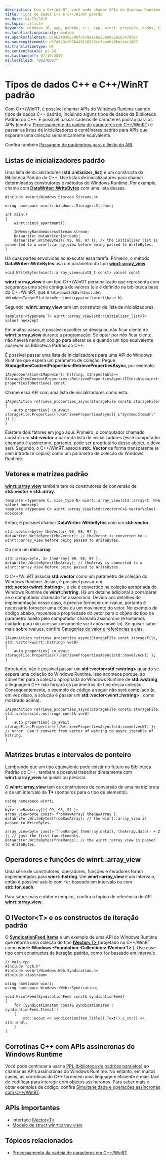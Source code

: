 ```yaml
---
description: Com o C++/WinRT, você pode chamar APIs do Windows Runtime usando tipos de dados C++ padrão.
title: Tipos de dados C++ e C++/WinRT padrão
ms.date: 04/23/2019
ms.topic: article
keywords: windows 10, uwp, padrão, c++, cpp, winrt, projeção, dados, tipos
ms.localizationpriority: medium
ms.openlocfilehash: 8cb62f8386798fcb78a11be35ba951616c47039c
ms.sourcegitcommit: d37a543cfd7b449116320ccfee46a95ece4c1887
ms.translationtype: HT
ms.contentlocale: pt-BR
ms.lasthandoff: 07/16/2019
ms.locfileid: "68270067"
---
```

# <a name="standard-c-data-types-and-cwinrt"></a>Tipos de dados C++ e C++/WinRT padrão

Com [C++/WinRT](/windows/uwp/cpp-and-winrt-apis/intro-to-using-cpp-with-winrt), é possível chamar APIs do Windows Runtime usando tipos de dados C++ padrão, incluindo alguns tipos de dados da Biblioteca Padrão do C++. É possível passar cadeias de caracteres padrão para as APIs (confira [Processamento da cadeia de caracteres em C++/WinRT](strings.md)) e passar as listas de inicializadores e contêineres padrão para APIs que esperam uma coleção semanticamente equivalente.

Confira também [Passagem de parâmetros para o limite do ABI](/windows/uwp/cpp-and-winrt-apis/pass-parms-to-abi).

## <a name="standard-initializer-lists"></a>Listas de inicializadores padrão
Uma lista de inicializadores (**std::initializer_list**) é um constructo da Biblioteca Padrão do C++. Use listas de inicializadores para chamar determinados construtores e métodos do Windows Runtime. Por exemplo, chame com [**DataWriter::WriteBytes**](/uwp/api/windows.storage.streams.datawriter.writebytes) com uma lista dessas.

```cppwinrt
#include <winrt/Windows.Storage.Streams.h>

using namespace winrt::Windows::Storage::Streams;

int main()
{
    winrt::init_apartment();

    InMemoryRandomAccessStream stream;
    DataWriter dataWriter{stream};
    dataWriter.WriteBytes({ 99, 98, 97 }); // the initializer list is converted to a winrt::array_view before being passed to WriteBytes.
}
```

Há duas partes envolvidas ao executar essa tarefa. Primeiro, o método **DataWriter::WriteBytes** usa um parâmetro do tipo [**winrt::array_view**](/uwp/cpp-ref-for-winrt/array-view).

```cppwinrt
void WriteBytes(winrt::array_view<uint8_t const> value) const
```

**winrt::array_view** é um tipo C++/WinRT personalizado que representa com segurança uma série contígua de valores (ele é definido na biblioteca base do C++/WinRT, que é `%WindowsSdkDir%Include\<WindowsTargetPlatformVersion>\cppwinrt\winrt\base.h`).

Segundo, **winrt::array_view** tem um construtor de lista de inicializadores.

```cppwinrt
template <typename T> winrt::array_view(std::initializer_list<T> value) noexcept
```

Em muitos casos, é possível escolher se deseja ou não ficar ciente de **winrt::array_view** durante a programação. Se optar por *não* ficar ciente, não haverá nenhum código para alterar se e quando um tipo equivalente aparecer na Biblioteca Padrão do C++.

É possível passar uma lista de inicializadores para uma API do Windows Runtime que espera um parâmetro de coleção. Pegue **StorageItemContentProperties::RetrievePropertiesAsync**, por exemplo.

```cppwinrt
IAsyncOperation<IMap<winrt::hstring, IInspectable>> StorageItemContentProperties::RetrievePropertiesAsync(IIterable<winrt::hstring> propertiesToRetrieve) const;
```

Chame essa API com uma lista de inicializadores como esta.

```cppwinrt
IAsyncAction retrieve_properties_async(StorageFile const& storageFile)
{
    auto properties{ co_await storageFile.Properties().RetrievePropertiesAsync({ L"System.ItemUrl" }) };
}
```

Existem dois fatores em jogo aqui. Primeiro, o computador chamado constrói um **std::vector** a partir da lista de inicializadores (esse computador chamado é assíncrono, portanto, pode ser proprietário desse objeto, e deve ser). Segundo, o C++/WinRT associa **std:: Vector** de forma transparente (e sem introduzir cópias) como um parâmetro de coleção do Windows Runtime.

## <a name="standard-arrays-and-vectors"></a>Vetores e matrizes padrão
[**winrt::array_view**](/uwp/cpp-ref-for-winrt/array-view) também tem os construtores de conversão de **std::vector** e **std::array**.

```cppwinrt
template <typename C, size_type N> winrt::array_view(std::array<C, N>& value) noexcept
template <typename C> winrt::array_view(std::vector<C>& vectorValue) noexcept
```

Então, é possível chamar **DataWriter::WriteBytes** com um **std::vector**.

```cppwinrt
std::vector<byte> theVector{ 99, 98, 97 };
dataWriter.WriteBytes(theVector); // theVector is converted to a winrt::array_view before being passed to WriteBytes.
```

Ou com um **std::array**.

```cppwinrt
std::array<byte, 3> theArray{ 99, 98, 97 };
dataWriter.WriteBytes(theArray); // theArray is converted to a winrt::array_view before being passed to WriteBytes.
```

O C++/WinRT associa **std::vector** como um parâmetro de coleção do Windows Runtime. Assim, é possível passar um **std::vector&lt;winrt::hstring&gt;** , e ele é convertido na coleção apropriada do Windows Runtime de **winrt::hstring**. Há um detalhe adicional a considerar se o computador chamado for assíncrono. Devido aos detalhes de implementação nesse caso, é preciso fornecer um rvalue, portanto é necessário fornecer uma cópia ou um movimento do vetor. No exemplo de código abaixo, movemos a propriedade do vetor para o objeto do tipo de parâmetro aceito pelo computador chamado assíncrono (e tomamos cuidado para não acessar novamente `vecH` após movê-lo). Se quiser saber mais sobre rvalues, confira [Categorias de valor e referências a elas](cpp-value-categories.md).

```cppwinrt
IAsyncAction retrieve_properties_async(StorageFile const storageFile, std::vector<winrt::hstring> vecH)
{
    auto properties{ co_await storageFile.Properties().RetrievePropertiesAsync(std::move(vecH)) };
}
```

Entretanto, não é possível passar um **std::vector&lt;std::wstring&gt;** quando se espera uma coleção do Windows Runtime. Isso acontece porque, ao converter para a coleção apropriada do Windows Runtime de **std::wstring**, a linguagem C++ não forçará os parâmetros de tipo dessa coleção. Consequentemente, o exemplo de código a seguir não será compilado (e, em vez disso, a solução é passar um **std::vector&lt;winrt::hstring&gt;** , como mostrado acima).

```cppwinrt
IAsyncAction retrieve_properties_async(StorageFile const& storageFile, std::vector<std::wstring> const& vecW)
{
    auto properties{ co_await storageFile.Properties().RetrievePropertiesAsync(std::move(vecW)) }; // error! Can't convert from vector of wstring to async_iterable of hstring.
}
```

## <a name="raw-arrays-and-pointer-ranges"></a>Matrizes brutas e intervalos de ponteiro
Lembrando que um tipo equivalente pode existir no futuro na Biblioteca Padrão do C++, também é possível trabalhar diretamente com **winrt::array_view** se quiser ou precisar.

O **winrt::array_view** tem os construtores de conversão de uma matriz bruta e de um intervalo de **T&ast;** (ponteiros para o tipo de elemento).

```cppwinrt
using namespace winrt;
...
byte theRawArray[]{ 99, 98, 97 };
array_view<byte const> fromRawArray{ theRawArray };
dataWriter.WriteBytes(fromRawArray); // the winrt::array_view is passed to WriteBytes.

array_view<byte const> fromRange{ theArray.data(), theArray.data() + 2 }; // just the first two elements.
dataWriter.WriteBytes(fromRange); // the winrt::array_view is passed to WriteBytes.
```

## <a name="winrtarrayview-functions-and-operators"></a>Operadores e funções de winrt::array_view
Uma série de construtores, operadores, funções e iteradores foram implementados para **winrt::hstring**. Um **winrt::array_view** é um intervalo, então é possível usá-lo com `for` baseado em intervalo ou com **std::for_each**.

Para saber mais e obter exemplos, confira o tópico de referência de API [**winrt::array_view**](/uwp/cpp-ref-for-winrt/array-view).

## <a name="ivectorlttgt-and-standard-iteration-constructs"></a>O **IVector&lt;T&gt;** e os constructos de iteração padrão
O [**SyndicationFeed.Items**](/uwp/api/windows.web.syndication.syndicationfeed.items) é um exemplo de uma API do Windows Runtime que retorna uma coleção do tipo [**IVector&lt;T&gt;** ](/uwp/api/windows.foundation.collections.ivector_t_) (projetado no C++/WinRT como **winrt::Windows::Foundation::Collections::IVector&lt;T&gt;** ). Use esse tipo com constructos de iteração padrão, como `for` baseado em intervalo.

```cppwinrt
// main.cpp
#include "pch.h"
#include <winrt/Windows.Web.Syndication.h>
#include <iostream>

using namespace winrt;
using namespace Windows::Web::Syndication;

void PrintFeed(SyndicationFeed const& syndicationFeed)
{
    for (SyndicationItem const& syndicationItem : syndicationFeed.Items())
    {
        std::wcout << syndicationItem.Title().Text().c_str() << std::endl;
    }
}
```

## <a name="c-coroutines-with-asynchronous-windows-runtime-apis"></a>Corrotinas C++ com APIs assíncronas do Windows Runtime
Você pode continuar a usar a [PPL (biblioteca de padrões paralelos)](/cpp/parallel/concrt/parallel-patterns-library-ppl) ao chamar as APIs assíncronas do Windows Runtime. No entanto, em muitos casos, as corrotinas do C++ fornecem uma linguagem eficiente e mais fácil de codificar para interagir com objetos assíncronos. Para saber mais e obter exemplos de código, confira [Simultaneidade e operações assíncronas com C++/WinRT](concurrency.md).

## <a name="important-apis"></a>APIs Importantes
* Interface [IVector&lt;T&gt;](/uwp/api/windows.foundation.collections.ivector_t_)
* [Modelo de struct winrt::array_view](/uwp/cpp-ref-for-winrt/array-view)

## <a name="related-topics"></a>Tópicos relacionados
* [Processamento da cadeia de caracteres em C++/WinRT](strings.md)
